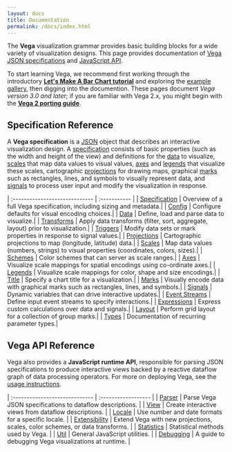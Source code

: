 ```yaml
---
layout: docs
title: Documentation
permalink: /docs/index.html
---
```


The **Vega** visualization grammar provides basic building blocks for a wide variety of visualization designs. This page provides documentation of [Vega JSON specifications](#specification) and [JavaScript API](#api).

To start learning Vega, we recommend first working through the introductory **[Let's Make A Bar Chart tutorial](../tutorials/bar-chart)** and exploring the [example gallery](../examples), then digging into the documention. These pages document _Vega version 3.0 and later_; if you are familiar with Vega 2.x, you might begin with the [**Vega 2 porting guide**](porting-guide).


## <a name="specification"></a>Specification Reference

A **Vega specification** is a [JSON](http://en.wikipedia.org/wiki/JSON) object that describes an interactive visualization design. A [specification](specification) consists of basic properties (such as the width and height of the view) and definitions for the [data](data) to visualize, [scales](scales) that map data values to visual values, [axes](axes) and [legends](legends) that visualize these scales, cartographic [projections](projections) for drawing maps, graphical [marks](marks) such as rectangles, lines, and symbols to visually represent data, and [signals](signals) to process user input and modify the visualization in response.

| :----------------------------- | :----------- |
| [Specification](specification) | Overview of a full Vega specification, including sizing and metadata.|
| [Config](config)               | Configure defaults for visual encoding choices.|
| [Data](data)                   | Define, load and parse data to visualize.|
| [Transforms](transforms)       | Apply data transforms (filter, sort, aggregate, layout) prior to visualization.|
| [Triggers](triggers)           | Modify data sets or mark properties in response to signal values.|
| [Projections](projections)     | Cartographic projections to map (longitude, latitude) data.|
| [Scales](scales)               | Map data values (numbers, strings) to visual properties (coordinates, colors, sizes).|
| [Schemes](schemes)             | Color schemes that can server as scale ranges.|
| [Axes](axes)                   | Visualize scale mappings for spatial encodings using co-ordinate axes.|
| [Legends](legends)             | Visualize scale mappings for color, shape and size encodings.|
| [Title](title)                 | Specify a chart title for a visualization.|
| [Marks](marks)                 | Visually encode data with graphical marks such as rectangles, lines, and symbols.|
| [Signals](signals)             | Dynamic variables that can drive interactive updates.|
| [Event Streams](event-streams) | Define input event streams to specify interactions.|
| [Expressions](expressions)     | Express custom calculations over data and signals.|
| [Layout](layout)               | Perform grid layout for a collection of group marks.|
| [Types](types)                 | Documentation of recurring parameter types.|


## <a name="api"></a>Vega API Reference

Vega also provides a **JavaScript runtime API**, responsible for parsing JSON specifications to produce interactive views backed by a reactive dataflow graph of data processing operators. For more on deploying Vega, see the [usage instructions](../usage).

| :----------------------------- | :------------------ |
| [Parser](api/parser)           | Parse Vega JSON specifications to dataflow descriptions. |
| [View](api/view)               | Create interactive views from dataflow descriptions. |
| [Locale](api/locale)           | Use number and date formats for a specific locale. |
| [Extensibility](api/extensibility) | Extend Vega with new projections, scales, color schemes, or data transforms. |
| [Statistics](api/statistics)   | Statistical methods used by Vega. |
| [Util](api/util)               | General JavaScript utilities. |
| [Debugging](api/debugging)     | A guide to debugging Vega visualizations at runtime. |
